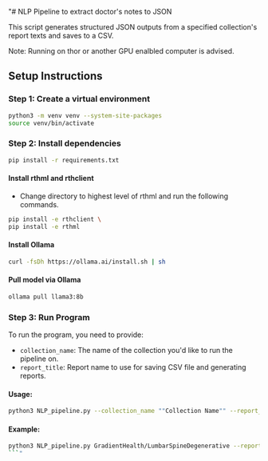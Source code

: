 "# NLP Pipeline to extract doctor's notes to JSON

This script generates structured JSON outputs from a specified collection's report texts and saves to a CSV.

Note: Running on thor or another GPU enalbled computer is advised. 

## Setup Instructions
### Step 1: Create a virtual environment

```bash
python3 -m venv venv --system-site-packages
source venv/bin/activate
```
### Step 2: Install dependencies
```bash
pip install -r requirements.txt
```
#### Install rthml and rthclient
- Change directory to highest level of rthml and run the following commands. 

```bash
pip install -e rthclient \
pip install -e rthml
```

#### Install Ollama
```bash
curl -fsDh https://ollama.ai/install.sh | sh
```

#### Pull model via Ollama
```bash
ollama pull llama3:8b
```
### Step 3: Run Program
To run the program, you need to provide:
- `collection_name`: The name of the collection you'd like to run the pipeline on.
- `report_title`: Report name to use for saving CSV file and generating reports.

#### Usage:
``` bash 
python3 NLP_pipeline.py --collection_name ""Collection Name"" --report_name ""Report Name"" --num_cases ""Number of cases to run""
```

#### Example:
``` bash 
python3 NLP_pipeline.py GradientHealth/LumbarSpineDegenerative --report_name LumbarSpineDegenerative --num_cases 3
```"
